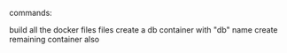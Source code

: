 commands:

build all the docker files files
create a db container with "db" name
create remaining container also 
